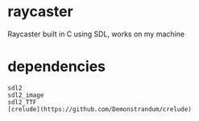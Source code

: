 # raycaster
Raycaster built in C using SDL, works on my machine

# dependencies
```
sdl2
sdl2_image
sdl2_TTF
[crelude](https://github.com/Demonstrandum/crelude)
```
